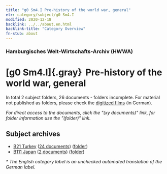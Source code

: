 ```yaml
---
title: "g0 Sm4.I Pre-history of the world war, general"
etr: category/subject/g0 Sm4.I
modified: 2020-12-18
backlink: ../../about.en.html
backlink-title: "Category Overview"
fn-stub: about
---
```


### Hamburgisches Welt-Wirtschafts-Archiv (HWWA)
# [g0 Sm4.I]{.gray}&#8201; Pre-history of the world war, general&#160; 





In total 2 subject folders, 26 documents - folders incomplete.
For material not published as folders, please check the [digitized films](/film/h1_sh) (in German).

_For direct access to the documents, click the "(xy documents)" link, for folder information use the "(folder)" link._

## Subject archives


- [B21 Turkey](../../../geo/about.en.html#B21) (<a href="https://dfg-viewer.de/show/?tx_dlf[id]=https://pm20.zbw.eu/mets/sh/1411xx/141111/1445xx/144573/public.mets.en.xml" target="_blank">24 documents</a>) ([folder](http://purl.org/pressemappe20/folder/sh/141111,144573))
- [B111 Japan](../../../geo/about.en.html#B111) (<a href="https://dfg-viewer.de/show/?tx_dlf[id]=https://pm20.zbw.eu/mets/sh/1412xx/141272/1445xx/144573/public.mets.en.xml" target="_blank">2 documents</a>) ([folder](http://purl.org/pressemappe20/folder/sh/141272,144573))


_* The English category label is an unchecked automated translation of the German label._

